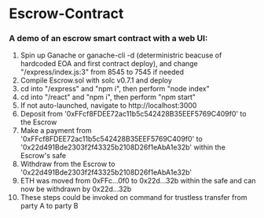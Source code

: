 # Escrow-Contract

<h3>A demo of an escrow smart contract with a web UI:</h3>

1. Spin up Ganache or ganache-cli -d (deterministric beacuse of hardcoded EOA and first contract deploy), and change "/express/index.js:3" from 8545 to 7545 if needed
2. Compile Escrow.sol with solc v0.7.1 and deploy
3. cd into "/express" and "npm i", then perform "node index"
4. cd into "/react" and "npm i", then perform "npm start"
5. If not auto-launched, navigate to http://localhost:3000
6. Deposit from '0xFFcf8FDEE72ac11b5c542428B35EEF5769C409f0' to the Escrow
7. Make a payment from '0xFFcf8FDEE72ac11b5c542428B35EEF5769C409f0' to '0x22d491Bde2303f2f43325b2108D26f1eAbA1e32b' within the Escrow's safe
8. Withdraw from the Escrow to '0x22d491Bde2303f2f43325b2108D26f1eAbA1e32b'
9. ETH was moved from 0xFFc...0f0 to 0x22d...32b within the safe and can now be withdrawn by 0x22d...32b
10. These steps could be invoked on command for trustless transfer from party A to party B
